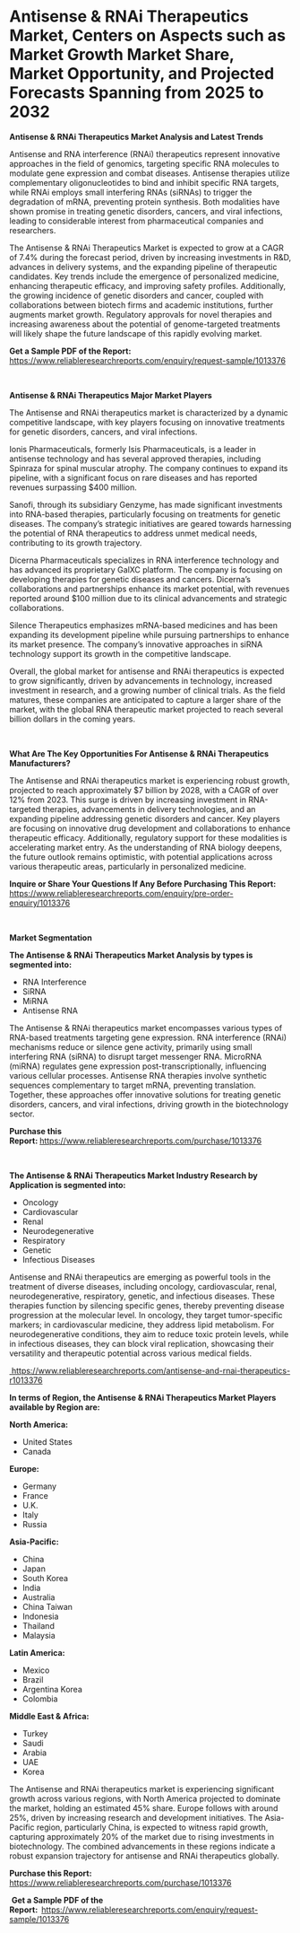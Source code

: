 <p><h1>Antisense & RNAi Therapeutics Market, Centers on Aspects such as Market Growth Market Share, Market Opportunity, and Projected Forecasts Spanning from 2025 to 2032</h1></p><p><strong>Antisense & RNAi Therapeutics Market Analysis and Latest Trends</strong></p>
<p><p>Antisense and RNA interference (RNAi) therapeutics represent innovative approaches in the field of genomics, targeting specific RNA molecules to modulate gene expression and combat diseases. Antisense therapies utilize complementary oligonucleotides to bind and inhibit specific RNA targets, while RNAi employs small interfering RNAs (siRNAs) to trigger the degradation of mRNA, preventing protein synthesis. Both modalities have shown promise in treating genetic disorders, cancers, and viral infections, leading to considerable interest from pharmaceutical companies and researchers.</p><p>The Antisense & RNAi Therapeutics Market is expected to grow at a CAGR of 7.4% during the forecast period, driven by increasing investments in R&D, advances in delivery systems, and the expanding pipeline of therapeutic candidates. Key trends include the emergence of personalized medicine, enhancing therapeutic efficacy, and improving safety profiles. Additionally, the growing incidence of genetic disorders and cancer, coupled with collaborations between biotech firms and academic institutions, further augments market growth. Regulatory approvals for novel therapies and increasing awareness about the potential of genome-targeted treatments will likely shape the future landscape of this rapidly evolving market.</p></p>
<p><strong>Get a Sample PDF of the Report:&nbsp;</strong> <a href="https://www.reliableresearchreports.com/enquiry/request-sample/1013376?utm_campaign=2727&utm_medium=2&utm_source=Github&utm_content=ia&utm_term=17042025&utm_id=antisense-rnai-therapeutics">https://www.reliableresearchreports.com/enquiry/request-sample/1013376</a></p>
<p>&nbsp;</p>
<p><strong>Antisense & RNAi Therapeutics Major Market Players</strong></p>
<p><p>The Antisense and RNAi therapeutics market is characterized by a dynamic competitive landscape, with key players focusing on innovative treatments for genetic disorders, cancers, and viral infections. </p><p>Ionis Pharmaceuticals, formerly Isis Pharmaceuticals, is a leader in antisense technology and has several approved therapies, including Spinraza for spinal muscular atrophy. The company continues to expand its pipeline, with a significant focus on rare diseases and has reported revenues surpassing $400 million. </p><p>Sanofi, through its subsidiary Genzyme, has made significant investments into RNA-based therapies, particularly focusing on treatments for genetic diseases. The company’s strategic initiatives are geared towards harnessing the potential of RNA therapeutics to address unmet medical needs, contributing to its growth trajectory.</p><p>Dicerna Pharmaceuticals specializes in RNA interference technology and has advanced its proprietary GalXC platform. The company is focusing on developing therapies for genetic diseases and cancers. Dicerna’s collaborations and partnerships enhance its market potential, with revenues reported around $100 million due to its clinical advancements and strategic collaborations.</p><p>Silence Therapeutics emphasizes mRNA-based medicines and has been expanding its development pipeline while pursuing partnerships to enhance its market presence. The company’s innovative approaches in siRNA technology support its growth in the competitive landscape.</p><p>Overall, the global market for antisense and RNAi therapeutics is expected to grow significantly, driven by advancements in technology, increased investment in research, and a growing number of clinical trials. As the field matures, these companies are anticipated to capture a larger share of the market, with the global RNA therapeutic market projected to reach several billion dollars in the coming years.</p></p>
<p>&nbsp;</p>
<p><strong>What Are The Key Opportunities For Antisense & RNAi Therapeutics Manufacturers?</strong></p>
<p><p>The Antisense and RNAi therapeutics market is experiencing robust growth, projected to reach approximately $7 billion by 2028, with a CAGR of over 12% from 2023. This surge is driven by increasing investment in RNA-targeted therapies, advancements in delivery technologies, and an expanding pipeline addressing genetic disorders and cancer. Key players are focusing on innovative drug development and collaborations to enhance therapeutic efficacy. Additionally, regulatory support for these modalities is accelerating market entry. As the understanding of RNA biology deepens, the future outlook remains optimistic, with potential applications across various therapeutic areas, particularly in personalized medicine.</p></p>
<p><strong>Inquire or Share Your Questions If Any Before Purchasing This Report:</strong> <a href="https://www.reliableresearchreports.com/enquiry/pre-order-enquiry/1013376?utm_campaign=2727&utm_medium=2&utm_source=Github&utm_content=ia&utm_term=17042025&utm_id=antisense-rnai-therapeutics">https://www.reliableresearchreports.com/enquiry/pre-order-enquiry/1013376</a></p>
<p>&nbsp;</p>
<p><strong>Market Segmentation</strong></p>
<p><strong>The Antisense & RNAi Therapeutics Market Analysis by types is segmented into:</strong></p>
<p><ul><li>RNA Interference</li><li>SiRNA</li><li>MiRNA</li><li>Antisense RNA</li></ul></p>
<p><p>The Antisense & RNAi therapeutics market encompasses various types of RNA-based treatments targeting gene expression. RNA interference (RNAi) mechanisms reduce or silence gene activity, primarily using small interfering RNA (siRNA) to disrupt target messenger RNA. MicroRNA (miRNA) regulates gene expression post-transcriptionally, influencing various cellular processes. Antisense RNA therapies involve synthetic sequences complementary to target mRNA, preventing translation. Together, these approaches offer innovative solutions for treating genetic disorders, cancers, and viral infections, driving growth in the biotechnology sector.</p></p>
<p><strong>Purchase this Report:&nbsp;</strong><a href="https://www.reliableresearchreports.com/purchase/1013376?utm_campaign=2727&utm_medium=2&utm_source=Github&utm_content=ia&utm_term=17042025&utm_id=antisense-rnai-therapeutics">https://www.reliableresearchreports.com/purchase/1013376</a></p>
<p>&nbsp;</p>
<p><strong>The Antisense & RNAi Therapeutics Market Industry Research by Application is segmented into:</strong></p>
<p><ul><li>Oncology</li><li>Cardiovascular</li><li>Renal</li><li>Neurodegenerative</li><li>Respiratory</li><li>Genetic</li><li>Infectious Diseases</li></ul></p>
<p><p>Antisense and RNAi therapeutics are emerging as powerful tools in the treatment of diverse diseases, including oncology, cardiovascular, renal, neurodegenerative, respiratory, genetic, and infectious diseases. These therapies function by silencing specific genes, thereby preventing disease progression at the molecular level. In oncology, they target tumor-specific markers; in cardiovascular medicine, they address lipid metabolism. For neurodegenerative conditions, they aim to reduce toxic protein levels, while in infectious diseases, they can block viral replication, showcasing their versatility and therapeutic potential across various medical fields.</p></p>
<p><a href="https://www.reliableresearchreports.com/antisense-and-rnai-therapeutics-r1013376?utm_campaign=2727&utm_medium=2&utm_source=Github&utm_content=ia&utm_term=17042025&utm_id=antisense-rnai-therapeutics">&nbsp;https://www.reliableresearchreports.com/antisense-and-rnai-therapeutics-r1013376</a></p>
<p><strong>In terms of Region, the Antisense & RNAi Therapeutics Market Players available by Region are:</strong></p>
<p>
    <p> <strong> North America: </strong>
        <ul>
            <li>United States</li>
            <li>Canada</li>
        </ul>
        </p> 
    <p> <strong> Europe: </strong>
        <ul>
            <li>Germany</li>
            <li>France</li>
            <li>U.K.</li>
            <li>Italy</li>
            <li>Russia</li>
        </ul>
        </p> 
    <p> <strong> Asia-Pacific: </strong>
        <ul>
            <li>China</li>
            <li>Japan</li>
            <li>South Korea</li>
            <li>India</li>
            <li>Australia</li>
            <li>China Taiwan</li>
            <li>Indonesia</li>
            <li>Thailand</li>
            <li>Malaysia</li>
        </ul>
        </p> 
    <p> <strong> Latin America: </strong>
        <ul>
            <li>Mexico</li>
            <li>Brazil</li>
            <li>Argentina Korea</li>
            <li>Colombia</li>
        </ul>
        </p> 
    <p> <strong> Middle East & Africa: </strong>
        <ul>
            <li>Turkey</li>
            <li>Saudi</li>
            <li>Arabia</li>
            <li>UAE</li>
            <li>Korea</li>
        </ul>
    </p>
    </p>
<p><p>The Antisense and RNAi therapeutics market is experiencing significant growth across various regions, with North America projected to dominate the market, holding an estimated 45% share. Europe follows with around 25%, driven by increasing research and development initiatives. The Asia-Pacific region, particularly China, is expected to witness rapid growth, capturing approximately 20% of the market due to rising investments in biotechnology. The combined advancements in these regions indicate a robust expansion trajectory for antisense and RNAi therapeutics globally.</p></p>
<p><strong>Purchase this Report: </strong><a href="https://www.reliableresearchreports.com/purchase/1013376?utm_campaign=2727&utm_medium=2&utm_source=Github&utm_content=ia&utm_term=17042025&utm_id=antisense-rnai-therapeutics">https://www.reliableresearchreports.com/purchase/1013376</a></p>
<p>&nbsp;<strong>Get a Sample PDF of the Report:&nbsp;&nbsp;</strong><a href="https://www.reliableresearchreports.com/enquiry/request-sample/1013376?utm_campaign=2727&utm_medium=2&utm_source=Github&utm_content=ia&utm_term=17042025&utm_id=antisense-rnai-therapeutics">https://www.reliableresearchreports.com/enquiry/request-sample/1013376</a></p>
<p><strong></strong></p>
<p><p></p><p></p><p></p></p>